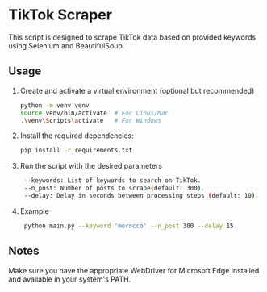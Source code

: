 
# TikTok Scraper

This script is designed to scrape TikTok data based on provided keywords using Selenium and BeautifulSoup.

## Usage

1. Create and activate a virtual environment (optional but recommended)
   ```bash
   python -m venv venv
   source venv/bin/activate  # For Linux/Mac
   .\venv\Scripts\activate   # For Windows

2. Install the required dependencies:
   ```bash
   pip install -r requirements.txt

3. Run the script with the desired parameters
   ```bash
    --keywords: List of keywords to search on TikTok.
    --n_post: Number of posts to scrape(default: 300).
    --delay: Delay in seconds between processing steps (default: 10).
4. Example
   ```bash
    python main.py --keyword 'morocco' --n_post 300 --delay 15
## Notes
Make sure you have the appropriate WebDriver for Microsoft Edge installed and available in your system's PATH.
